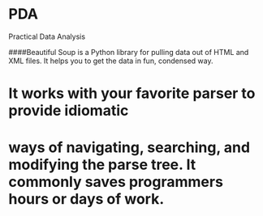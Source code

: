 # PDA
Practical Data Analysis


####Beautiful Soup is a Python library for pulling data out of HTML and XML files. It helps you to get the data in fun, condensed way.
# It works with your favorite parser to provide idiomatic 
# ways of navigating, searching, and modifying the parse tree. It commonly saves programmers hours or days of work.
